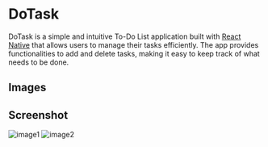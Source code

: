 # DoTask

DoTask is a simple and intuitive To-Do List application built with [React Native](https://reactnative.dev/) that allows users to manage their tasks efficiently. The app provides functionalities to add and delete tasks, making it easy to keep track of what needs to be done.

## Images 
## Screenshot

![image1](https://github.com/user-attachments/assets/1fb36b6d-58b7-44c7-9aa7-5bbd03cdcb21)
![image2](https://github.com/user-attachments/assets/e813782f-69b1-40cf-9aa8-d09e6ac2a35b)
